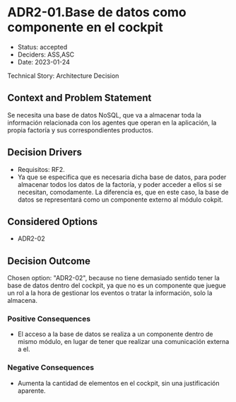 # ADR2-01.Base de datos como componente en el cockpit

* Status: accepted
* Deciders: ASS,ASC
* Date: 2023-01-24

Technical Story: Architecture Decision

## Context and Problem Statement

Se necesita una base de datos NoSQL, que va a almacenar toda la información relacionada con los agentes que operan en la aplicación, la propia factoría y sus correspondientes productos.

## Decision Drivers

* Requisitos: RF2.
* Ya que se especifica que es necesaria dicha base de datos, para poder almacenar todos los datos de la factoría, y poder acceder a ellos si se necesitan, comodamente. La diferencia es, que en este caso, la base de datos se representará como un componente externo al módulo cokpit.

## Considered Options

* ADR2-02

## Decision Outcome

Chosen option: "ADR2-02", because no tiene demasiado sentido tener la base de datos dentro del cockpit, ya que no es un componente que juegue un rol a la hora de gestionar los eventos o tratar la información, solo la almacena.

### Positive Consequences

* El acceso a la base de datos se realiza a un componente dentro de mismo módulo, en lugar de tener que realizar una comunicación externa a el.

### Negative Consequences

* Aumenta la cantidad de elementos en el cockpit, sin una justificación aparente.
